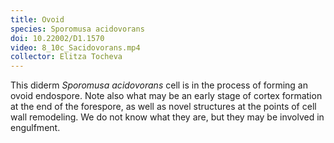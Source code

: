 ```yaml
---
title: Ovoid
species: Sporomusa acidovorans 
doi: 10.22002/D1.1570
video: 8_10c_Sacidovorans.mp4
collector: Elitza Tocheva
---
```


This diderm *Sporomusa acidovorans* cell is in the process of forming an ovoid endospore. Note also what may be an early stage of cortex formation at the end of the forespore, as well as novel structures at the points of cell wall remodeling. We do not know what they are, but they may be involved in engulfment.

